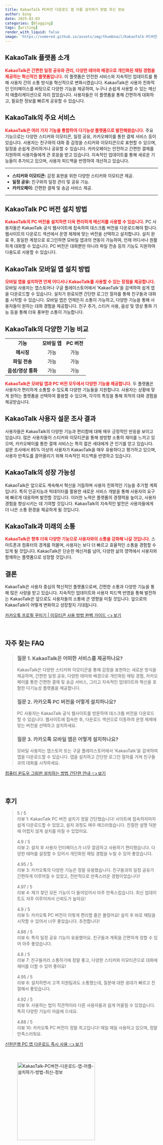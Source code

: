 ```yaml
---
title: KakaoTalk PC버전 다운로드 앱 어플 설치하기 방법 최신 정보
author: bing
date: 2025-02-03
categories: [Blogging]
tags: [writing]
render_with_liquid: false
image: 'https://somered.github.io/assets/img/thumbnail/KakaoTalk-PC버전-다운로드-앱-어플-설치하기-방법-최신-정보.webp'
---
```



<h2 id='KakaoTalk소개'>KakaoTalk 플랫폼 소개</h2>

<p><b><span style="color: #ee2323;">KakaoTalk은 간편한 일정 공유와 관리, 다양한 테마와 배경으로 개인화된 채팅 경험을 제공하는 혁신적인 플랫폼입니다.</span></b> 이 플랫폼은 안전한 서비스와 지속적인 업데이트를 통해 사용자 간의 소통 방식을 혁신적으로 변화시켰습니다. KakaoTalk은 사용자 친화적인 인터페이스를 바탕으로 다양한 기능을 제공하여, 누구나 손쉽게 사용할 수 있는 메신저 애플리케이션으로 자리 잡았습니다. 사용자들은 이 플랫폼을 통해 간편하게 대화하고, 필요한 정보를 빠르게 공유할 수 있습니다.</p>

<h2 id='KakaoTalk서비스'>KakaoTalk의 주요 서비스</h2>

<p><b><span style="color: #ee2323;">KakaoTalk은 여러 가지 기능을 통합하여 다기능성 플랫폼으로 발전해왔습니다.</span></b> 주요 기능으로는 다양한 스티커와 이모티콘, 일정 공유, 카카오페이를 통한 결제 서비스 등이 있습니다. 사용자는 친구와의 대화 중 감정을 스티커와 이모티콘으로 표현할 수 있으며, 일정을 손쉽게 관리하거나 공유할 수 있습니다. 카카오페이는 안전하고 간편한 결제를 지원하여 사용자들에게 큰 호응을 받고 있습니다. 지속적인 업데이트를 통해 새로운 기능들이 추가되고 있으며, 사용자 피드백을 반영하여 개선하고 있습니다.</p>

<hr />

<ul>
    <li><b>스티커와 이모티콘:</b> 감정 표현을 위한 다양한 스티커와 이모티콘 제공.</li>
    <li><b>일정 공유:</b> 친구와의 일정 관리 및 공유 기능.</li>
    <li><b>카카오페이:</b> 간편한 결제 및 송금 서비스 제공.</li>
</ul>

<hr />

<h2 id='KakaoTalkPC설치'>KakaoTalk PC 버전 설치 방법</h2>

<p><b><span style="color: #ee2323;">KakaoTalk의 PC 버전을 설치하면 더욱 편리하게 메신저를 사용할 수 있습니다.</span></b> PC 사용자들은 KakaoTalk 공식 웹사이트에 접속하여 데스크톱 버전을 다운로드해야 합니다. 웹사이트의 다운로드 섹션에서 운영 체제에 맞는 버전을 선택하고 설치합니다. 설치 완료 후, 동일한 계정으로 로그인하면 모바일 앱과의 연동이 가능하여, 언제 어디서나 원활하게 대화할 수 있습니다. PC 버전은 대화뿐만 아니라 파일 전송 등의 기능도 지원하여 다용도로 사용할 수 있습니다.</p>

<h2 id='KakaoTalk모바일설치'>KakaoTalk 모바일 앱 설치 방법</h2>

<p><b><span style="color: #ee2323;">모바일 앱을 설치하면 언제 어디서나 KakaoTalk를 사용할 수 있는 장점을 제공합니다.</span></b> 모바일 사용자는 앱스토어나 구글 플레이스토어에서 'KakaoTalk'을 검색하여 쉽게 앱을 다운로드할 수 있습니다. 설치가 완료되면 간단한 로그인 절차를 통해 친구들과 대화를 시작할 수 있습니다. 모바일 앱은 언제든지 소통이 가능하고, 다양한 기능을 통해 사용자들이 원하는 대화 경험을 제공합니다. 친구 추가, 스티커 사용, 음성 및 영상 통화 기능 등을 통해 더욱 풍부한 소통이 가능합니다.</p>

<h2 id='KakaoTalk기능비교'>KakaoTalk의 다양한 기능 비교</h2>

<table>
    <tr>
        <td style="text-align: center; height: 17px;"><b>기능</b></td>
        <td style="text-align: center; height: 17px;"><b>모바일 앱</b></td>
        <td style="text-align: center; height: 17px;"><b>PC 버전</b></td>
    </tr>
    <tr>
        <td style="text-align: center; height: 17px;"><b>메시징</b></td>
        <td style="text-align: center; height: 17px;">가능</td>
        <td style="text-align: center; height: 17px;">가능</td>
    </tr>
    <tr>
        <td style="text-align: center; height: 17px;"><b>파일 전송</b></td>
        <td style="text-align: center; height: 17px;">가능</td>
        <td style="text-align: center; height: 17px;">가능</td>
    </tr>
    <tr>
        <td style="text-align: center; height: 17px;"><b>음성/영상 통화</b></td>
        <td style="text-align: center; height: 17px;">가능</td>
        <td style="text-align: center; height: 17px;">가능</td>
    </tr>
</table>

<p><b><span style="color: #ee2323;">KakaoTalk은 모바일 앱과 PC 버전 모두에서 다양한 기능을 제공합니다.</span></b> 두 플랫폼은 사용자가 편리하게 소통할 수 있도록 다양한 기능들을 지원합니다. 사용자는 상황에 맞게 원하는 플랫폼을 선택하여 활용할 수 있으며, 각각의 특징을 통해 최적의 대화 경험을 제공받습니다.</p>

<h2 id='사용자설문조사결과'>KakaoTalk 사용자 설문 조사 결과</h2>

<p>사용자들은 KakaoTalk의 다양한 기능과 편리함에 대해 매우 긍정적인 반응을 보이고 있습니다. 많은 사용자들이 스티커와 이모티콘을 통해 쌍방향 소통의 재미를 느끼고 있으며, 카카오페이를 통한 결제 서비스는 특히 젊은 세대에게 큰 인기를 얻고 있습니다. 설문 조사에서 85% 이상의 사용자가 KakaoTalk을 매우 유용하다고 평가하고 있으며, 사용자 만족도를 끌어올리기 위해 지속적인 피드백을 반영하고 있습니다.</p>

<h2 id='KakaoTalk의성장가능성'>KakaoTalk의 성장 가능성</h2>

<p>KakaoTalk은 앞으로도 계속해서 혁신을 거듭하며 사용자 친화적인 기능을 추가할 계획입니다. 특히 인공지능과 빅데이터를 활용한 새로운 서비스 개발을 통해 사용자의 요구에 빠르게 대응하며 발전할 것입니다. 이러한 노력은 플랫폼의 경쟁력을 높이고, 사용자 경험을 향상시키는 데 기여할 것입니다. KakaoTalk의 지속적인 발전은 사용자들에게 더 나은 소통 환경을 제공하게 될 것입니다.</p>

<h2 id='KakaoTalk과미래'>KakaoTalk과 미래의 소통</h2>

<p><b><span style="color: #ee2323;">KakaoTalk은 향후 더욱 다양한 기능으로 사용자와의 소통을 강화해 나갈 것입니다.</span></b> 스마트폰과 컴퓨터의 경계를 허물며, 사용자는 보다 더 빠르고 효율적인 소통을 경험할 수 있게 될 것입니다. KakaoTalk은 단순한 메신저를 넘어, 다양한 삶의 영역에서 사용자와 함께하는 플랫폼으로 성장할 것입니다.</p>

<h2 id='결론'>결론</h2>

<p>KakaoTalk은 사용자 중심의 혁신적인 플랫폼으로써, 간편한 소통과 다양한 기능을 통해 많은 사랑을 받고 있습니다. 지속적인 업데이트와 사용자 피드백 반영을 통해 발전하는 KakaoTalk은 앞으로도 사용자들의 소통에 큰 영향을 미칠 것입니다. 앞으로의 KakaoTalk이 어떻게 변화하고 성장할지 기대됩니다.</p>


<p><a class="click-button" title="카카오톡 프로필 꾸미기 | 이모티콘 사용 방법 완벽 가이드" href="https://somered.github.io/posts/%EC%B9%B4%EC%B9%B4%EC%98%A4%ED%86%A1-%ED%94%84%EB%A1%9C%ED%95%84-%EA%BE%B8%EB%AF%B8%EA%B8%B0-%EC%9D%B4%EB%AA%A8%ED%8B%B0%EC%BD%98-%EC%82%AC%EC%9A%A9-%EB%B0%A9%EB%B2%95-%EC%99%84%EB%B2%BD-%EA%B0%80%EC%9D%B4%EB%93%9C/" rel="dofollow">카카오톡 프로필 꾸미기 | 이모티콘 사용 방법 완벽 가이드 👈 보기</a></p><br>
<h2 id='자주_찾는_FAQ'>자주 찾는 FAQ</h2>
<div itemscope="" itemtype="https://schema.org/FAQPage"> 
<blockquote> 
<div itemscope="" itemprop="mainEntity" itemtype="https://schema.org/Question"> 
<h3 itemprop="name">질문 1. KakaoTalk은 어떠한 서비스를 제공하나요?</h3> 
<div itemscope="" itemprop="acceptedAnswer" itemtype="https://schema.org/Answer"> 
<span itemprop="text"> 
<p>KakaoTalk은 다양한 스티커와 이모티콘을 통해 감정을 표현하는 새로운 방식을 제공하며, 간편한 일정 공유, 다양한 테마와 배경으로 개인화된 채팅 경험, 카카오페이를 통한 간편한 결제 및 송금 서비스, 그리고 지속적인 업데이트와 혁신을 포함한 다기능성 플랫폼을 제공합니다.</p> 
</span> 
</div> 
</div> 
<div itemscope="" itemprop="mainEntity" itemtype="https://schema.org/Question"> 
<h3 itemprop="name">질문 2. 카카오톡 PC 버전을 어떻게 설치하나요?</h3> 
<div itemscope="" itemprop="acceptedAnswer" itemtype="https://schema.org/Answer"> 
<span itemprop="text"> 
<p>PC 사용자는 KakaoTalk 공식 웹사이트를 방문하여 데스크톱 버전을 다운로드할 수 있습니다. 웹사이트에 접속한 후, 다운로드 섹션으로 이동하여 운영 체제에 맞는 버전을 선택하고 설치하세요.</p> 
</span> 
</div> 
</div> 
<div itemscope="" itemprop="mainEntity" itemtype="https://schema.org/Question"> 
<h3 itemprop="name">질문 3. 카카오톡 모바일 앱은 어떻게 설치하나요?</h3> 
<div itemscope="" itemprop="acceptedAnswer" itemtype="https://schema.org/Answer"> 
<span itemprop="text"> 
<p>모바일 사용자는 앱스토어 또는 구글 플레이스토어에서 'KakaoTalk'을 검색하여 앱을 다운로드할 수 있습니다. 앱을 설치하고 간단한 로그인 절차를 거쳐 친구들과의 대화를 시작하세요.</p> 
</span> 
</div> 
</div> 
</blockquote> 
</div>
<p><a class="click-button" title="컴퓨터 윈도우 그림판 설치하는 방법 간단한 안내" href="https://somered.github.io/posts/%EC%BB%B4%ED%93%A8%ED%84%B0-%EC%9C%88%EB%8F%84%EC%9A%B0-%EA%B7%B8%EB%A6%BC%ED%8C%90-%EC%84%A4%EC%B9%98%ED%95%98%EB%8A%94-%EB%B0%A9%EB%B2%95-%EA%B0%84%EB%8B%A8%ED%95%9C-%EC%95%88%EB%82%B4/" rel="dofollow">컴퓨터 윈도우 그림판 설치하는 방법 간단한 안내 👈 보기</a></p><br>
<h2 id='후기'>후기</h2>
<div itemscope itemtype="https://schema.org/Product">
  <blockquote>
  <div itemprop="review" itemscope itemtype="https://schema.org/Review">
      <div itemprop="reviewRating" itemscope itemtype="https://schema.org/Rating"> <span itemprop="ratingValue">5</span> / <span itemprop="bestRating">5</span> </div>
      <span itemprop="reviewBody">리뷰 1: KakaoTalk PC 버전 설치가 정말 간단했습니다! 사이트에 접속하자마자 쉽게 다운로드할 수 있었고, 설치 과정도 매우 매끄러웠습니다. 친절한 설명 덕분에 어렵지 않게 설치를 마칠 수 있었어요.</span>
  </div>
  <br>
  <div itemprop="review" itemscope itemtype="https://schema.org/Review">
      <div itemprop="reviewRating" itemscope itemtype="https://schema.org/Rating"> <span itemprop="ratingValue">4.9</span> / <span itemprop="bestRating">5</span> </div>
      <span itemprop="reviewBody">리뷰 2: 설치 후 사용자 인터페이스가 너무 깔끔하고 사용하기 편리했습니다. 다양한 테마를 설정할 수 있어서 개인화된 채팅 경험을 누릴 수 있어 좋았습니다.</span>
  </div>
  <br>
  <div itemprop="review" itemscope itemtype="https://schema.org/Review">
      <div itemprop="reviewRating" itemscope itemtype="https://schema.org/Rating"> <span itemprop="ratingValue">4.95</span> / <span itemprop="bestRating">5</span> </div>
      <span itemprop="reviewBody">리뷰 3: 카카오톡의 다양한 기능은 정말 유용했습니다. 친구들과의 일정 공유가 간편하게 이루어질 수 있었고, 전반적으로 만족스러운 경험이었습니다!</span>
  </div>
  <br>
  <div itemprop="review" itemscope itemtype="https://schema.org/Review">
      <div itemprop="reviewRating" itemscope itemtype="https://schema.org/Rating"> <span itemprop="ratingValue">4.97</span> / <span itemprop="bestRating">5</span> </div>
      <span itemprop="reviewBody">리뷰 4: 제가 찾던 모든 기능이 다 들어있어서 아주 만족스럽습니다. 최신 업데이트도 자주 이루어져서 신뢰도가 높아요!</span>
  </div>
  <br>
  <div itemprop="review" itemscope itemtype="https://schema.org/Review">
      <div itemprop="reviewRating" itemscope itemtype="https://schema.org/Rating"> <span itemprop="ratingValue">4.9</span> / <span itemprop="bestRating">5</span> </div>
      <span itemprop="reviewBody">리뷰 5: 카카오톡 PC 버전이 이렇게 편리할 줄은 몰랐어요! 설치 후 바로 채팅을 시작할 수 있어서 너무 좋았습니다. 추천합니다!</span>
  </div>
  <br>
  <div itemprop="review" itemscope itemtype="https://schema.org/Review">
      <div itemprop="reviewRating" itemscope itemtype="https://schema.org/Rating"> <span itemprop="ratingValue">4.86</span> / <span itemprop="bestRating">5</span> </div>
      <span itemprop="reviewBody">리뷰 6: 특히 일정 공유 기능이 유용했어요. 친구들과 계획을 간편하게 정할 수 있어 아주 좋았습니다.</span>
  </div>
  <br>
  <div itemprop="review" itemscope itemtype="https://schema.org/Review">
      <div itemprop="reviewRating" itemscope itemtype="https://schema.org/Rating"> <span itemprop="ratingValue">4.8</span> / <span itemprop="bestRating">5</span> </div>
      <span itemprop="reviewBody">리뷰 7: 친구들끼리 소통하기에 정말 좋고, 다양한 스티커와 이모티콘으로 대화에 재미를 더할 수 있어 좋아요!</span>
  </div>
  <br>
  <div itemprop="review" itemscope itemtype="https://schema.org/Review">
      <div itemprop="reviewRating" itemscope itemtype="https://schema.org/Rating"> <span itemprop="ratingValue">4.95</span> / <span itemprop="bestRating">5</span> </div>
      <span itemprop="reviewBody">리뷰 8: 설치하면서 고객 지원팀과도 소통했는데, 질문에 대한 응대가 빠르고 친절해서 좋았습니다.</span>
  </div>
  <br>
  <div itemprop="review" itemscope itemtype="https://schema.org/Review">
      <div itemprop="reviewRating" itemscope itemtype="https://schema.org/Rating"> <span itemprop="ratingValue">4.92</span> / <span itemprop="bestRating">5</span> </div>
      <span itemprop="reviewBody">리뷰 9: 사용하는 법이 직관적이라 다른 사용자들과 쉽게 어울릴 수 있었습니다. 특히 다양한 기능이 마음에 드네요.</span>
  </div>
  <br>
  <div itemprop="review" itemscope itemtype="https://schema.org/Review">
      <div itemprop="reviewRating" itemscope itemtype="https://schema.org/Rating"> <span itemprop="ratingValue">4.88</span> / <span itemprop="bestRating">5</span> </div>
      <span itemprop="reviewBody">리뷰 10: 카카오톡 PC 버전이 정말 최고입니다! 매일 매일 사용하고 있으며, 정말 만족스러워요.</span>
  </div>
  </blockquote>
</div>
<p><a class="click-button" title="신한은행 PC 앱 다운로드 즉시 사용" href="https://somered.github.io/posts/%EC%8B%A0%ED%95%9C%EC%9D%80%ED%96%89-PC-%EC%95%B1-%EB%8B%A4%EC%9A%B4%EB%A1%9C%EB%93%9C-%EC%A6%89%EC%8B%9C-%EC%82%AC%EC%9A%A9/" rel="dofollow">신한은행 PC 앱 다운로드 즉시 사용 👈 보기</a></p><br>
<figure class="image"><img src="https://somered.github.io/assets/img/thumbnail/KakaoTalk-PC버전-다운로드-앱-어플-설치하기-방법-최신-정보.webp" alt="KakaoTalk-PC버전-다운로드-앱-어플-설치하기-방법-최신-정보" width="256" height="256"></figure>